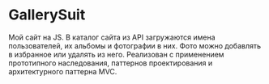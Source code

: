# GallerySuit
Мой сайт на JS. В каталог сайта из API загружаются имена пользователей, их альбомы и фотографии в них. 
Фото можно добавлять в избранное или удалять из него.
Реализован с применением прототипного наследования, паттернов проектирования и архитектурного паттерна MVC.
